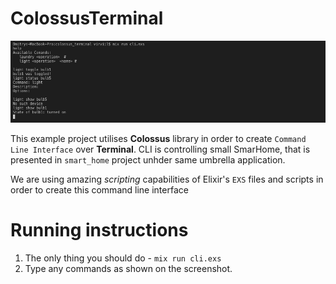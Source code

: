 # ColossusTerminal

![Telegram screen](extra/screen.png?raw=true "Screen")

This example project utilises **Colossus** library in order to create `Command Line Interface` over **Terminal**.
CLI is controlling small SmarHome, that is presented in `smart_home` project unhder same umbrella application.

We are using amazing *scripting* capabilities of Elixir's `EXS` files and scripts in order to create this command line interface

# Running instructions

1. The only thing you should do - `mix run cli.exs`
2. Type any commands as shown on the screenshot.